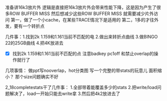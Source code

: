 准备讲16k3放片外
逻辑是直接把16k3放片外会带来性能下降，这是因为产生了很多ROW BUFFER MISS
然后想减少这些ROW BUFFER MISS 就需要减少片外访问
第一，做了一个小cache，在某些TRACE情况下是适用的
第二，1多的才往外发，要有一个转折点

几件事：1.找到2k 1.159和1.161当前不匹配的电
2.做出来转折点曲线
3.做BINGO 22的25GB曲线
4.把4K放进去

- [x] 找到2k 1.159和1.161当前不匹配的点
注意badkey pc1off 和禁止overlap的操作就行了

几项事情：
做ppt写nooverlap，hot分类图
写一个完整的带stats的玩意儿
面积缩小？
那个size问题确实不好

2_18completestats干了几件事：
1.全部带着能覆盖多少的stats
2.把write/load问题解决了，load一开始只能去write拿
3.然后把4k2放进去了

